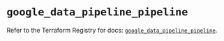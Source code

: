 # `google_data_pipeline_pipeline`

Refer to the Terraform Registry for docs: [`google_data_pipeline_pipeline`](https://registry.terraform.io/providers/hashicorp/google/6.3.0/docs/resources/data_pipeline_pipeline).
